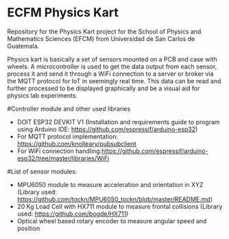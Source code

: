 # ECFM Physics Kart
Repository for the Physics Kart project for the School of Physics and Mathematics Sciences (EFCM) from Universidad de San Carlos de Guatemala.

Physics kart is basically a set of sensors mounted on a PCB and case with wheels. A microcontroller is used to get the data output from each sensor, process it and send it through a WiFi connection to a server or broker via the MQTT protocol for IoT in seemingly real time. This data can be read and further processed to be displayed graphically and be a visual aid for physics lab experiments.

#Controller module and other used libraries
- DOIT ESP32 DEVKIT V1 (Installation and requirements guide to program using Arduino IDE: https://github.com/espressif/arduino-esp32)
- For MQTT protocol implementation: https://github.com/knolleary/pubsubclient
- For WiFi connection handling:https://github.com/espressif/arduino-esp32/tree/master/libraries/WiFi

#List of sensor modules:
- MPU6050 module to measure acceleration and orientation in XYZ (Library used: https://github.com/tockn/MPU6050_tockn/blob/master/README.md)
- 20 Kg Load Cell with HX711 module to measure frontal collisions (Library used: https://github.com/bogde/HX711)
- Optical wheel based rotary encoder to measure angular speed and position
